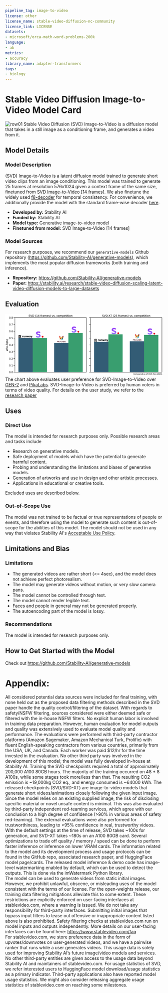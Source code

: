 ```yaml
---
pipeline_tag: image-to-video
license: other
license_name: stable-video-diffusion-nc-community
license_link: LICENSE
datasets:
- microsoft/orca-math-word-problems-200k
language:
- ab
metrics:
- accuracy
library_name: adapter-transformers
tags:
- biology
---
```


# Stable Video Diffusion Image-to-Video Model Card

<!-- Provide a quick summary of what the model is/does. -->
![row01](output_tile.gif)
Stable Video Diffusion (SVD) Image-to-Video is a diffusion model that takes in a still image as a conditioning frame, and generates a video from it. 

## Model Details

### Model Description

(SVD) Image-to-Video is a latent diffusion model trained to generate short video clips from an image conditioning. 
This model was trained to generate 25 frames at resolution 576x1024 given a context frame of the same size, finetuned from [SVD Image-to-Video [14 frames]](https://huggingface.co/stabilityai/stable-video-diffusion-img2vid).
We also finetune the widely used [f8-decoder](https://huggingface.co/docs/diffusers/api/models/autoencoderkl#loading-from-the-original-format) for temporal consistency. 
For convenience, we additionally provide the model with the 
standard frame-wise decoder [here](https://huggingface.co/stabilityai/stable-video-diffusion-img2vid-xt/blob/main/svd_xt_image_decoder.safetensors).


- **Developed by:** Stability AI
- **Funded by:** Stability AI
- **Model type:** Generative image-to-video model
- **Finetuned from model:** SVD Image-to-Video [14 frames]

### Model Sources

For research purposes, we recommend our `generative-models` Github repository (https://github.com/Stability-AI/generative-models), 
which implements the most popular diffusion frameworks (both training and inference).

- **Repository:** https://github.com/Stability-AI/generative-models
- **Paper:** https://stability.ai/research/stable-video-diffusion-scaling-latent-video-diffusion-models-to-large-datasets


## Evaluation
![comparison](comparison.png)
The chart above evaluates user preference for SVD-Image-to-Video over [GEN-2](https://research.runwayml.com/gen2) and [PikaLabs](https://www.pika.art/).
SVD-Image-to-Video is preferred by human voters in terms of video quality. For details on the user study, we refer to the [research paper](https://stability.ai/research/stable-video-diffusion-scaling-latent-video-diffusion-models-to-large-datasets)

## Uses

### Direct Use

The model is intended for research purposes only. Possible research areas and tasks include

- Research on generative models.
- Safe deployment of models which have the potential to generate harmful content.
- Probing and understanding the limitations and biases of generative models.
- Generation of artworks and use in design and other artistic processes.
- Applications in educational or creative tools.

Excluded uses are described below.

### Out-of-Scope Use

The model was not trained to be factual or true representations of people or events, 
and therefore using the model to generate such content is out-of-scope for the abilities of this model.
The model should not be used in any way that violates Stability AI's [Acceptable Use Policy](https://stability.ai/use-policy).

## Limitations and Bias

### Limitations
- The generated videos are rather short (<= 4sec), and the model does not achieve perfect photorealism.
- The model may generate videos without motion, or very slow camera pans.
- The model cannot be controlled through text.
- The model cannot render legible text.
- Faces and people in general may not be generated properly.
- The autoencoding part of the model is lossy.


### Recommendations

The model is intended for research purposes only.

## How to Get Started with the Model

Check out https://github.com/Stability-AI/generative-models

# Appendix: 

All considered potential data sources were included for final training, with none held out as the proposed data filtering methods described in the SVD paper handle the quality control/filtering of the dataset. With regards to safety/NSFW filtering, sources considered were either deemed safe or filtered with the in-house NSFW filters.
No explicit human labor is involved in training data preparation. However, human evaluation for model outputs and quality was extensively used to evaluate model quality and performance. The evaluations were performed with third-party contractor platforms (Amazon Sagemaker, Amazon Mechanical Turk, Prolific) with fluent English-speaking contractors from various countries, primarily from the USA, UK, and Canada. Each worker was paid $12/hr for the time invested in the evaluation.
No other third party was involved in the development of this model; the model was fully developed in-house at Stability AI.
Training the SVD checkpoints required a total of approximately 200,000 A100 80GB hours. The majority of the training occurred on 48 * 8 A100s, while some stages took more/less than that. The resulting CO2 emission is ~19,000kg CO2 eq., and energy consumed is ~64000 kWh.
The released checkpoints (SVD/SVD-XT) are image-to-video models that generate short videos/animations closely following the given input image. Since the model relies on an existing supplied image, the risk of disclosing specific material or novel unsafe content is minimal. This was also evaluated by third-party independent red-teaming services, which agree with our conclusion to a high degree of confidence (>90% in various areas of safety red-teaming). The external evaluations were also performed for trustworthiness, leading to >95% confidence in real, trustworthy videos.
With the default settings at the time of release, SVD takes ~100s for generation, and SVD-XT takes ~180s on an A100 80GB card. Several optimizations to trade off quality / memory / speed can be done to perform faster inference or inference on lower VRAM cards.
The information related to the model and its development process and usage protocols can be found in the GitHub repo, associated research paper, and HuggingFace model page/cards. 
The released model inference & demo code has image-level watermarking enabled by default, which can be used to detect the outputs. This is done via the imWatermark Python library.  
The model can be used to generate videos from static initial images. However, we prohibit unlawful, obscene, or misleading uses of the model consistent with the terms of our license. For the open-weights release, our training data filtering mitigations alleviate this to some extent. These restrictions are explicitly enforced on user-facing interfaces at stablevideo.com, where a warning is issued. We do not take any responsibility for third-party interfaces. Submitting initial images that bypass input filters to tease out offensive or inappropriate content listed above is also prohibited. Safety filtering checks at stablevideo.com run on model inputs and outputs independently. More details on our user-facing interfaces can be found here: https://www.stablevideo.com/faq  
For stablevideo.com, we store preference data in the form of upvotes/downvotes on user-generated videos, and we have a pairwise ranker that runs while a user generates videos. This usage data is solely used for improving Stability AI’s future image/video models and services. No other third-party entities are given access to the usage data beyond Stability AI and maintainers of stablevideo.com. 
For usage statistics of SVD, we refer interested users to HuggingFace model download/usage statistics as a primary indicator. Third-party applications also have reported model usage statistics. We might also consider releasing aggregate usage statistics of stablevideo.com on reaching some milestones.